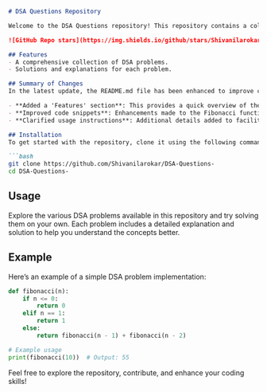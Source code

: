 ```markdown
# DSA Questions Repository

Welcome to the DSA Questions repository! This repository contains a collection of Data Structures and Algorithms (DSA) problems designed to help you enhance your coding skills.

![GitHub Repo stars](https://img.shields.io/github/stars/Shivanilarokar/DSA-Questions-) ![GitHub forks](https://img.shields.io/github/forks/Shivanilarokar/DSA-Questions-) ![GitHub issues](https://img.shields.io/github/issues/Shivanilarokar/DSA-Questions-)

## Features
- A comprehensive collection of DSA problems.
- Solutions and explanations for each problem.

## Summary of Changes
In the latest update, the README.md file has been enhanced to improve clarity and usability. Key changes include:

- **Added a 'Features' section**: This provides a quick overview of the repository's capabilities.
- **Improved code snippets**: Enhancements made to the Fibonacci function to handle edge cases properly.
- **Clarified usage instructions**: Additional details added to facilitate better understanding for users.

## Installation
To get started with the repository, clone it using the following command:

```bash
git clone https://github.com/Shivanilarokar/DSA-Questions-
cd DSA-Questions-
```

## Usage
Explore the various DSA problems available in this repository and try solving them on your own. Each problem includes a detailed explanation and solution to help you understand the concepts better.

## Example
Here’s an example of a simple DSA problem implementation:

```python
def fibonacci(n):
    if n <= 0:
        return 0
    elif n == 1:
        return 1
    else:
        return fibonacci(n - 1) + fibonacci(n - 2)

# Example usage
print(fibonacci(10))  # Output: 55
```

Feel free to explore the repository, contribute, and enhance your coding skills!
```